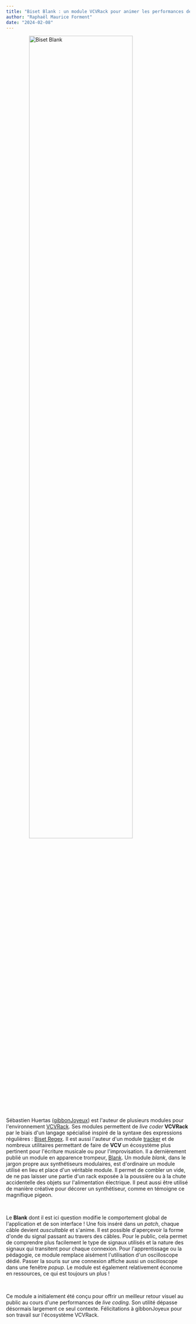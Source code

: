 ```yaml
---
title: "Biset Blank : un module VCVRack pour animer les performances de live coding"
author: "Raphaël Maurice Forment"
date: "2024-02-08"
---
```


<img src="../images/bisetblank.gif" alt="Biset Blank" style="display:block; margin-left:auto;margin-right:auto;max-width:1000px;width:75%" loading="lazy" />

<br>

<p>Sébastien Huertas (<a href="https://github.com/gibbonjoyeux">gibbonJoyeux</a>) est l'auteur de plusieurs modules pour l'environnement
<a href="https://vcvrack.com/">VCVRack</a>. Ses modules permettent de <i>live coder</i> <b>VCVRack </b>par le biais d'un langage spécialisé inspiré de la syntaxe des expressions
régulières : <a href="https://library.vcvrack.com/?brand=Biset">Biset Regex</a>. Il est
aussi l'auteur d'un module <a href="https://en.wikipedia.org/wiki/Music_tracker">tracker</a> et de nombreux utilitaires permettant de faire de <b>VCV </b>un écosystème plus pertinent pour l'écriture musicale ou pour l'improvisation. Il a dernièrement publié un module en apparence trompeur, <a href="https://library.vcvrack.com/Biset/Biset-Blank">Blank</a>. Un module <i>blank</i>, dans le jargon propre aux synthétiseurs modulaires, est d'ordinaire un module utilisé en lieu et place d'un véritable module. Il permet de combler un vide, de ne pas laisser une partie d'un rack exposée à la poussière ou à la chute accidentelle des objets sur l'alimentation électrique. Il peut aussi être utilisé de manière créative pour décorer un synthétiseur, comme en témoigne ce magnifique pigeon.</p>

<br>

<p>Le <b>Blank</b> dont il est ici question modifie le comportement global de l'application et de son interface ! Une fois inséré dans un <i>patch</i>, chaque câble devient <i>auscultable</i> et s'anime. Il est possible d'aperçevoir la forme d'onde du signal passant au travers des câbles. Pour le public, cela permet de comprendre plus facilement le type de signaux utilisés et la nature des signaux qui transitent pour chaque connexion. Pour l'apprentissage ou la pédagogie, ce module remplace aisément l'utilisation d'un oscilloscope dédié. Passer la souris sur une connexion affiche aussi un oscilloscope dans une fenêtre <i>popup</i>. Le module est également relativement économe en ressources, ce qui est toujours un plus !</p>

<br>

<p>Ce module a initialement été conçu pour offrir un meilleur retour visuel au public au cours d'une performances de <i>live coding</i>. Son utilité dépasse désormais largement ce seul contexte. Félicitations à gibbonJoyeux pour son travail sur l'écosystème VCVRack.</p>
